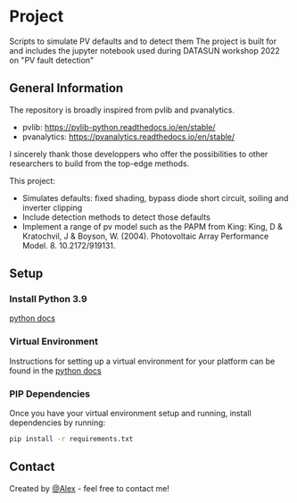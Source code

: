 # Project

Scripts to simulate PV defaults and to detect them
The project is built for and includes the jupyter notebook used during DATASUN workshop 2022 on "PV fault detection"

## General Information

The repository is broadly inspired from pvlib and pvanalytics.

- pvlib: https://pvlib-python.readthedocs.io/en/stable/
- pvanalytics: https://pvanalytics.readthedocs.io/en/stable/

I sincerely thank those developpers who offer the possibilities to other researchers to build from the top-edge methods.

This project:
- Simulates defaults: fixed shading, bypass diode short circuit, soiling and inverter clipping
- Include detection methods to detect those defaults
- Implement a range of pv model such as the PAPM from King: King, D & Kratochvil, J & Boyson, W. (2004). Photovoltaic Array Performance Model. 8. 10.2172/919131.

## Setup

### Install Python 3.9

[python docs](https://docs.python.org/3/using/unix.html#getting-and-installing-the-latest-version-of-python)

### Virtual Environment

Instructions for setting up a virtual environment for your platform can be found in the [python docs](https://packaging.python.org/guides/installing-using-pip-and-virtual-environments/)

### PIP Dependencies

Once you have your virtual environment setup and running, install dependencies by running:

```bash
pip install -r requirements.txt
```

## Contact
Created by [@Alex](https://alexandrehugomathieu.github.io/alexandremathieu.github.io//) - feel free to contact me!

